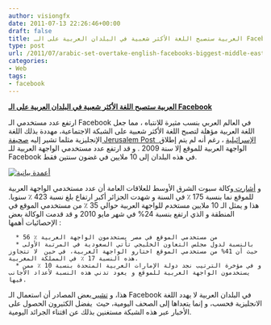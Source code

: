 ```yaml
---
author: visiongfx
date: 2011-07-13 22:26:46+00:00
draft: false
title: العربية ستصبح اللغة الأكثر شعبية في البلدان العربية على الـ Facebook
type: post
url: /2011/07/arabic-set-overtake-english-facebooks-biggest-middle-east-language/
categories:
- Web
tags:
- facebook
---
```


[**العربية ستصبح اللغة الأكثر شعبية في البلدان العربية على الـ Facebook**](https://www.it-scoop.com/2011/07/arabic-set-overtake-english-facebooks-biggest-middle-east-language)


ارتفع عدد مستخدمي الـ Facebook في العالم العربي بنسب مثيرة للانتباه ، مما جعل اللغة العربية مؤهلة لتصبح اللغة الأكثر شعبية على الشبكة الاجتماعية، مهددة بذلك اللغة الإنجليزية مثلما تشير إليه [صحيفة Jerusalem Post  الإسرائيلية](http://www.jpost.com/MiddleEast/Article.aspx?id=228458&R=R3) ، رغم أنه لم يتم إطلاق الواجهة العربية للموقع إلا سنة 2009 . و قد ارتفع عدد مستخدمي الواجهة العربية للـ Facebook في هذه البلدان إلى 10 ملايين في غضون سنتين فقط.

[![أعمدة بيانية](http://www.spotonpr.com/wp-content/uploads/2011/06/ArabicChart_8Jun111.png)
](https://www.it-scoop.com/2011/07/arabic-set-overtake-english-facebooks-biggest-middle-east-language)

و [أشارت ](http://www.spotonpr.com/facebook-arabic-uprising/)وكالة سبوت الشرق الأوسط للعلاقات العامة أن عدد مستخدمي الواجهة العربية للموقع نما بنسبة 175 ٪ في السنة و شهدت الجزائر أكبر ارتفاع بلغ نسبة 423 ٪ سنويا.
هذا و يمثل الـ 10 ملايين مستخدم للواجهة العربية حوالي 35 ٪ من مستخدمي الموقع في المنطقة و الذي ارتفع بنسبة 24% في شهر مايو 2010
و قد قدمت الوكالة بعض الإحصائيات أهمها :



	  * 56 ٪ من مستخدمي الموقع في مصر يستخدمون الواجهة العربية
	  * بالنسبة لدول مجلس التعاون الخليجي تأتي السعودية في المرتبة الأولى حيث أن 41% من مستخدمي الموقع اختارو الواجهة العربية، في حين  لا تتجاوز هذه النسبة 17 ٪ في المملكة المغربية.
	  * و في مؤخرة الترتيب نجد دولة الإمارات العربية المتحدة بنسبة 10 ٪ ممن يستخدمون الواجهة العربية للموقع و يعود تدني هذه النسبة لأعداد الأجانب فيها.

هذا، و [تشير ](http://blogs.villagevoice.com/runninscared/2010/05/the_middle_east.php)بعض المصادر أن استعمال الـ Facebook في البلدان العربية لا يهدد اللغة الانجليزية فحسب، و إنما يتعداها إلى الصحف اليومية، حيث  يفضل الكثيرون الحصول على الأخبار عبر هذه الشبكة مستغنين بذلك عن اقتناء الجرائد اليومية.
